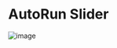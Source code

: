 # AutoRun Slider
![image](https://github.com/user-attachments/assets/efcd9e59-30d4-4a9b-9c4d-caf8c5c4ba68)
